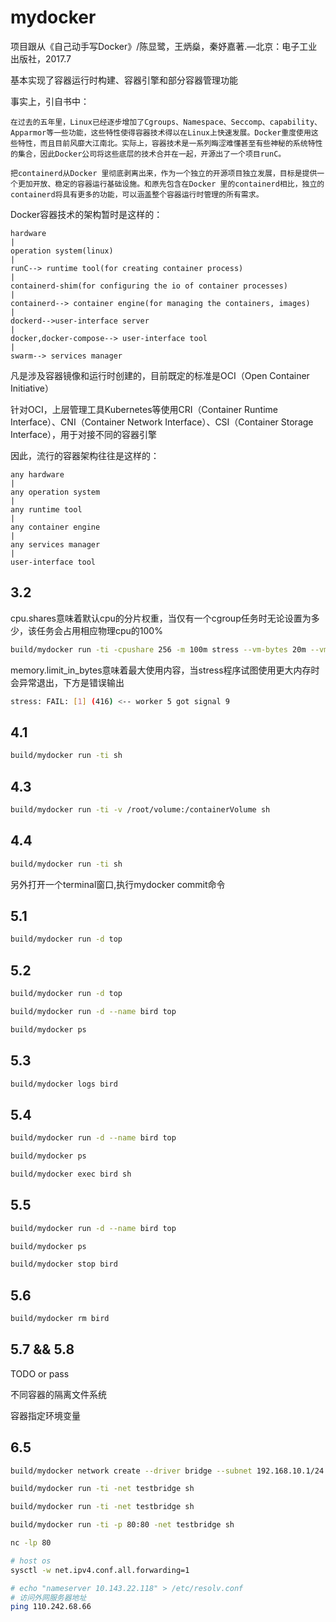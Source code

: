 # mydocker

项目跟从《自己动手写Docker》/陈显鹭，王炳燊，秦妤嘉著.—北京：电子工业出版社，2017.7

基本实现了容器运行时构建、容器引擎和部分容器管理功能

事实上，引自书中：

    在过去的五年里，Linux已经逐步增加了Cgroups、Namespace、Seccomp、capability、Apparmor等一些功能，这些特性使得容器技术得以在Linux上快速发展。Docker重度使用这些特性，而且目前风靡大江南北。实际上，容器技术是一系列晦涩难懂甚至有些神秘的系统特性的集合，因此Docker公司将这些底层的技术合并在一起，开源出了一个项目runC。

    把containerd从Docker 里彻底剥离出来，作为一个独立的开源项目独立发展，目标是提供一个更加开放、稳定的容器运行基础设施。和原先包含在Docker 里的containerd相比，独立的containerd将具有更多的功能，可以涵盖整个容器运行时管理的所有需求。

Docker容器技术的架构暂时是这样的：

    hardware
    |
    operation system(linux)
    |
    runC--> runtime tool(for creating container process)
    |
    containerd-shim(for configuring the io of container processes)
    |
    containerd--> container engine(for managing the containers, images)
    |
    dockerd-->user-interface server
    |
    docker,docker-compose--> user-interface tool
    |
    swarm--> services manager

凡是涉及容器镜像和运行时创建的，目前既定的标准是OCI（Open Container Initiative）

针对OCI，上层管理工具Kubernetes等使用CRI（Container Runtime Interface）、CNI（Container Network Interface）、CSI（Container Storage Interface），用于对接不同的容器引擎

因此，流行的容器架构往往是这样的：

    any hardware
    |
    any operation system
    |
    any runtime tool
    |
    any container engine
    |
    any services manager
    |
    user-interface tool

## 3.2

cpu.shares意味着默认cpu的分片权重，当仅有一个cgroup任务时无论设置为多少，该任务会占用相应物理cpu的100%

```bash
build/mydocker run -ti -cpushare 256 -m 100m stress --vm-bytes 20m --vm-keep --vm 1
```

memory.limit_in_bytes意味着最大使用内容，当stress程序试图使用更大内存时会异常退出，下方是错误输出

```bash
stress: FAIL: [1] (416) <-- worker 5 got signal 9
```

## 4.1

```bash
build/mydocker run -ti sh
```

## 4.3

```bash
build/mydocker run -ti -v /root/volume:/containerVolume sh
```

## 4.4

```bash
build/mydocker run -ti sh
```

另外打开一个terminal窗口,执行mydocker commit命令

## 5.1

```bash
build/mydocker run -d top
```

## 5.2

```bash
build/mydocker run -d top

build/mydocker run -d --name bird top

build/mydocker ps
```

## 5.3

```bash
build/mydocker logs bird
```

## 5.4

```bash
build/mydocker run -d --name bird top

build/mydocker ps

build/mydocker exec bird sh
```

## 5.5

```bash
build/mydocker run -d --name bird top

build/mydocker ps

build/mydocker stop bird 
```

## 5.6

```bash
build/mydocker rm bird
```

## 5.7 && 5.8

TODO or pass

不同容器的隔离文件系统

容器指定环境变量

## 6.5

```bash
build/mydocker network create --driver bridge --subnet 192.168.10.1/24 testbridge

build/mydocker run -ti -net testbridge sh

build/mydocker run -ti -net testbridge sh
```

```bash
build/mydocker run -ti -p 80:80 -net testbridge sh

nc -lp 80
```

```bash
# host os
sysctl -w net.ipv4.conf.all.forwarding=1
```

```bash
# echo "nameserver 10.143.22.118" > /etc/resolv.conf
# 访问外网服务器地址
ping 110.242.68.66
```
